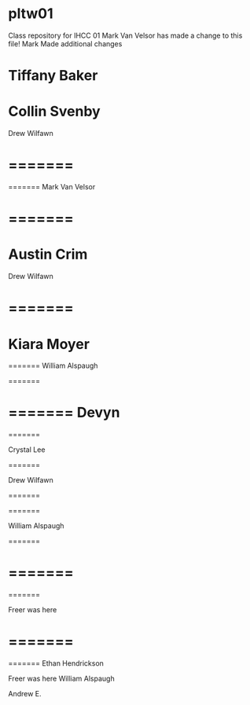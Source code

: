 # pltw01
Class repository for IHCC 01
Mark Van Velsor has made a change to this file!
Mark Made additional changes




Tiffany Baker
=======





Collin Svenby
=======
Drew Wilfawn


=======
=======
=======
Mark Van Velsor 


=======
=======
Austin Crim
=======
Drew Wilfawn

=======
=======

Kiara Moyer
=======
=======
William Alspaugh

=======

=======
Devyn
=======

=======


Crystal Lee

=======

Drew Wilfawn


=======

=======

William Alspaugh




=======

=======
=======
=======

Freer was here

=======
=======

=======
Ethan Hendrickson


Freer was here
William Alspaugh

Andrew E.

